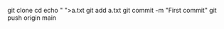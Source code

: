 git clone <url>
cd <repo>
echo " ">a.txt
git add a.txt
git commit -m "First commit"
git push origin main
